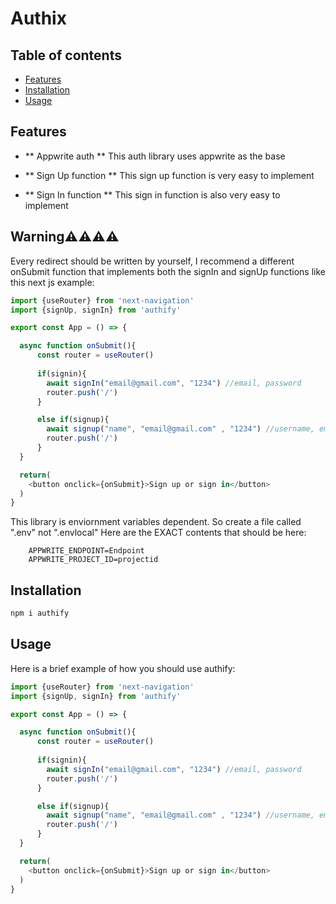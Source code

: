 # Authix

## Table of contents
- [Features](#features)
- [Installation](#installation)
- [Usage](#usage)

## Features
- ** Appwrite auth **
This auth library uses appwrite as the base

- ** Sign Up function **
This sign up function is very easy to implement

- ** Sign In function **
This sign in function is also very easy to implement

## Warning⚠️⚠️⚠️⚠️
Every redirect should be written by yourself, I recommend a different onSubmit function that implements both the signIn and signUp functions like this next js example:
```js
import {useRouter} from 'next-navigation'
import {signUp, signIn} from 'authify'

export const App = () => {

  async function onSubmit(){
      const router = useRouter()
  
      if(signin){
        await signIn("email@gmail.com", "1234") //email, password
        router.push('/')
      }

      else if(signup){
        await signup("name", "email@gmail.com" , "1234") //username, email, password
        router.push('/')
      }
  }

  return(
    <button onclick={onSubmit}>Sign up or sign in</button>
  )
}
```

This library is enviornment variables dependent. So create a file called ".env" not ".envlocal"
Here are the EXACT contents that should be here:
```env
    APPWRITE_ENDPOINT=Endpoint
    APPWRITE_PROJECT_ID=projectid
```

## Installation
```bash
npm i authify
```

## Usage
Here is a brief example of how you should use authify:

```js
import {useRouter} from 'next-navigation'
import {signUp, signIn} from 'authify'

export const App = () => {

  async function onSubmit(){
      const router = useRouter()
  
      if(signin){
        await signIn("email@gmail.com", "1234") //email, password
        router.push('/')
      }

      else if(signup){
        await signup("name", "email@gmail.com" , "1234") //username, email, password
        router.push('/')
      }
  }

  return(
    <button onclick={onSubmit}>Sign up or sign in</button>
  )
}
```
